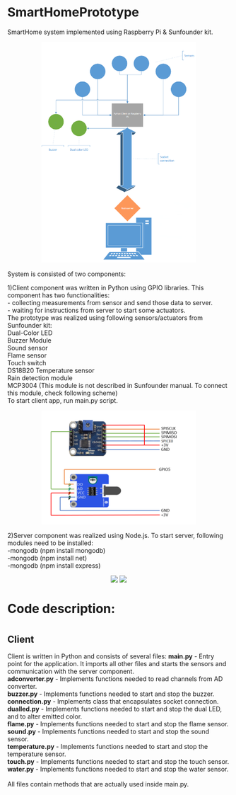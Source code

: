 # SmartHomePrototype
SmartHome system implemented using Raspberry Pi & Sunfounder kit.
<p align="center">
		<img src="images/architecture.PNG" width="350"/>
</p>
System is consisted of two components:
<p>
1)Client component was written in Python using GPIO libraries. This component has two functionalities:<br>
	- collecting measurements from sensor and send those data to server.<br>
	- waiting for instructions from server to start some actuators.<br>
	The prototype was realized using following sensors/actuators from Sunfounder kit:<br>
		Dual-Color LED<br>
		Buzzer Module<br>
		Sound sensor<br>
		Flame sensor<br>
		Touch switch<br>
		DS18B20 Temperature sensor<br>
		Rain detection module<br>
		MCP3004 (This module is not described in Sunfounder manual. To connect this module, check following scheme)<br>
	To start client app, run main.py script.
	<p align="center">
		<img src="images/mcp3004.png" width="350"/>
	</p>
</p>
2)Server component was realized using Node.js. To start server, following modules need to be installed:<br>
	-mongodb (npm install mongodb)<br>
	-mongodb (npm install net)<br>
	-mongodb (npm install express)
<p align="center">
  <img src="images/20170421_225806.jpg" width="350"/>
  <img src="images/20170421_225455.jpg" width="350"/>
</p>
<h1>Code description:<h1>
<h2>Client</h2>
<p>
Client is written in Python and consists of several files:
<b>main.py</b> - Entry point for the application. It imports all other files and starts the sensors and communication with the server component. <br />
<b>adconverter.py</b> - Implements functions needed to read channels from AD converter.<br />
<b>buzzer.py</b> - Implements functions needed to start and stop the buzzer.<br />
<b>connection.py</b> - Implements class that encapsulates socket connection. <br />
<b>dualled.py</b> - Implements functions needed to start and stop the dual LED, and to alter emitted color. <br />
<b>flame.py</b> - Implements functions needed to start and stop the flame sensor. <br />
<b>sound.py</b> - Implements functions needed to start and stop the sound sensor. <br />
<b>temperature.py</b> - Implements functions needed to start and stop the temperature sensor. <br />
<b>touch.py</b> - Implements functions needed to start and stop the touch sensor. <br />
<b>water.py</b> - Implements functions needed to start and stop the water sensor. <br />
<br />
All files contain methods that are actually used inside main.py.
</p>

